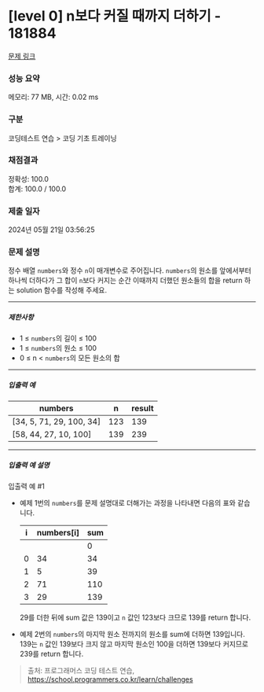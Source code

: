 # [level 0] n보다 커질 때까지 더하기 - 181884 

[문제 링크](https://school.programmers.co.kr/learn/courses/30/lessons/181884) 

### 성능 요약

메모리: 77 MB, 시간: 0.02 ms

### 구분

코딩테스트 연습 > 코딩 기초 트레이닝

### 채점결과

정확성: 100.0<br/>합계: 100.0 / 100.0

### 제출 일자

2024년 05월 21일 03:56:25

### 문제 설명

<p style="user-select: auto !important;">정수 배열 <code style="user-select: auto !important;">numbers</code>와 정수 <code style="user-select: auto !important;">n</code>이 매개변수로 주어집니다. <code style="user-select: auto !important;">numbers</code>의 원소를 앞에서부터 하나씩 더하다가 그 합이 <code style="user-select: auto !important;">n</code>보다 커지는 순간 이때까지 더했던 원소들의 합을 return 하는 solution 함수를 작성해 주세요.</p>

<hr style="user-select: auto !important;">

<h5 style="user-select: auto !important;">제한사항</h5>

<ul style="user-select: auto !important;">
<li style="user-select: auto !important;">1 ≤ <code style="user-select: auto !important;">numbers</code>의 길이 ≤ 100</li>
<li style="user-select: auto !important;">1 ≤ <code style="user-select: auto !important;">numbers</code>의 원소 ≤ 100</li>
<li style="user-select: auto !important;">0 ≤ n &lt; <code style="user-select: auto !important;">numbers</code>의 모든 원소의 합</li>
</ul>

<hr style="user-select: auto !important;">

<h5 style="user-select: auto !important;">입출력 예</h5>
<table class="table" style="user-select: auto !important;">
        <thead style="user-select: auto !important;"><tr style="user-select: auto !important;">
<th style="user-select: auto !important;">numbers</th>
<th style="user-select: auto !important;">n</th>
<th style="user-select: auto !important;">result</th>
</tr>
</thead>
        <tbody style="user-select: auto !important;"><tr style="user-select: auto !important;">
<td style="user-select: auto !important;">[34, 5, 71, 29, 100, 34]</td>
<td style="user-select: auto !important;">123</td>
<td style="user-select: auto !important;">139</td>
</tr>
<tr style="user-select: auto !important;">
<td style="user-select: auto !important;">[58, 44, 27, 10, 100]</td>
<td style="user-select: auto !important;">139</td>
<td style="user-select: auto !important;">239</td>
</tr>
</tbody>
      </table>
<hr style="user-select: auto !important;">

<h5 style="user-select: auto !important;">입출력 예 설명</h5>

<p style="user-select: auto !important;">입출력 예 #1</p>

<ul style="user-select: auto !important;">
<li style="user-select: auto !important;"><p style="user-select: auto !important;">예제 1번의 <code style="user-select: auto !important;">numbers</code>를 문제 설명대로 더해가는 과정을 나타내면 다음의 표와 같습니다.</p>
<table class="table" style="user-select: auto !important;">
        <thead style="user-select: auto !important;"><tr style="user-select: auto !important;">
<th style="user-select: auto !important;">i</th>
<th style="user-select: auto !important;">numbers[i]</th>
<th style="user-select: auto !important;">sum</th>
</tr>
</thead>
        <tbody style="user-select: auto !important;"><tr style="user-select: auto !important;">
<td style="user-select: auto !important;"></td>
<td style="user-select: auto !important;"></td>
<td style="user-select: auto !important;">0</td>
</tr>
<tr style="user-select: auto !important;">
<td style="user-select: auto !important;">0</td>
<td style="user-select: auto !important;">34</td>
<td style="user-select: auto !important;">34</td>
</tr>
<tr style="user-select: auto !important;">
<td style="user-select: auto !important;">1</td>
<td style="user-select: auto !important;">5</td>
<td style="user-select: auto !important;">39</td>
</tr>
<tr style="user-select: auto !important;">
<td style="user-select: auto !important;">2</td>
<td style="user-select: auto !important;">71</td>
<td style="user-select: auto !important;">110</td>
</tr>
<tr style="user-select: auto !important;">
<td style="user-select: auto !important;">3</td>
<td style="user-select: auto !important;">29</td>
<td style="user-select: auto !important;">139</td>
</tr>
</tbody>
      </table>
<p style="user-select: auto !important;">29를 더한 뒤에 sum 값은 139이고 <code style="user-select: auto !important;">n</code> 값인 123보다 크므로 139를 return 합니다.</p></li>
<li style="user-select: auto !important;"><p style="user-select: auto !important;">예제 2번의 <code style="user-select: auto !important;">numbers</code>의 마지막 원소 전까지의 원소를 sum에 더하면 139입니다. 139는 <code style="user-select: auto !important;">n</code> 값인 139보다 크지 않고 마지막 원소인 100을 더하면 139보다 커지므로 239를 return 합니다.</p></li>
</ul>


> 출처: 프로그래머스 코딩 테스트 연습, https://school.programmers.co.kr/learn/challenges